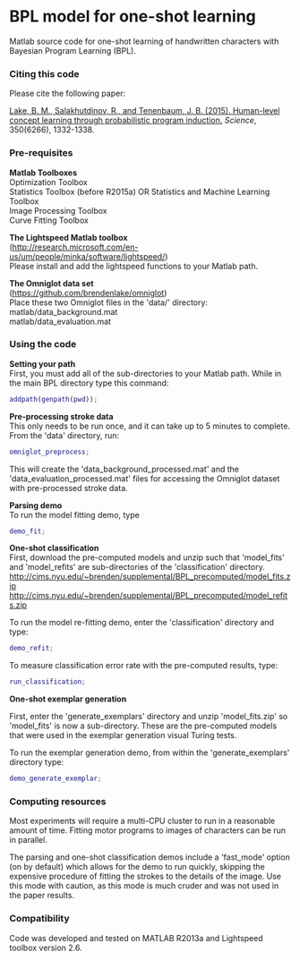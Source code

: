 # BPL model for one-shot learning

Matlab source code for one-shot learning of handwritten characters with Bayesian Program Learning (BPL).

### Citing this code
Please cite the following paper:

[Lake, B. M., Salakhutdinov, R., and Tenenbaum, J. B. (2015). Human-level concept learning through probabilistic program induction.](http://www.sciencemag.org/content/350/6266/1332.short) _Science_, 350(6266), 1332-1338.


### Pre-requisites 

**Matlab Toolboxes**   
Optimization Toolbox   
Statistics Toolbox (before R2015a) OR Statistics and Machine Learning Toolbox   
Image Processing Toolbox   
Curve Fitting Toolbox

**The Lightspeed Matlab toolbox**   
(http://research.microsoft.com/en-us/um/people/minka/software/lightspeed/)   
Please install and add the lightspeed functions to your Matlab path.

**The Omniglot data set**   
(https://github.com/brendenlake/omniglot)   
Place these two Omniglot files in the 'data/' directory:   
matlab/data_background.mat   
matlab/data_evaluation.mat



### Using the code

**Setting your path**   
First, you must add all of the sub-directories to your Matlab path. While in the main BPL directory type this command:

```matlab
addpath(genpath(pwd));
```

**Pre-processing stroke data**   
This only needs to be run once, and it can take up to 5 minutes to complete. From the 'data' directory, run:

```matlab
omniglot_preprocess;
```

This will create the 'data_background_processed.mat' and the 'data_evaluation_processed.mat' files for accessing the Omniglot dataset with pre-processed stroke data.

**Parsing demo**   
To run the model fitting demo, type 

```matlab
demo_fit;
```

**One-shot classification**   
First, download the pre-computed models and unzip such that 'model_fits' and 'model_refits' are sub-directories of the 'classification' directory.   
http://cims.nyu.edu/~brenden/supplemental/BPL_precomputed/model_fits.zip   
http://cims.nyu.edu/~brenden/supplemental/BPL_precomputed/model_refits.zip

To run the model re-fitting demo, enter the 'classification' directory and type:

```matlab
demo_refit;
```

To measure classification error rate with the pre-computed results, type:

```matlab
run_classification;
```

**One-shot exemplar generation**

First, enter the 'generate_exemplars' directory and unzip 'model_fits.zip' so 'model_fits' is now a sub-directory. These are the pre-computed models that were used in the exemplar generation visual Turing tests.

To run the exemplar generation demo, from within the 'generate_exemplars' directory type:

```matlab
demo_generate_exemplar;
```

### Computing resources

Most experiments will require a multi-CPU cluster to run in a reasonable amount of time. Fitting motor programs to images of characters can be run in parallel.

The parsing and one-shot classification demos include a 'fast_mode' option (on by default) which allows for the demo to run quickly, skipping the expensive procedure of fitting the strokes to the details of the image. Use this mode with caution, as this mode is much cruder and was not used in the paper results.

### Compatibility

Code was developed and tested on MATLAB R2013a and Lightspeed toolbox version 2.6.